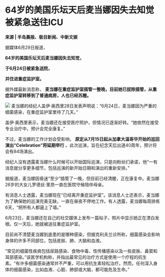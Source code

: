 

# 64岁的美国乐坛天后麦当娜因失去知觉被紧急送往ICU

**来源 | 半岛晨报、极目新闻、中新文娱**

据媒体6月29日报道，

**64岁的美国乐坛天后麦当娜因失去知觉，**

**于6月24日被紧急送院，**

**并住进重症监护室。**

据外媒最新消息称， **麦当娜在重症监护室插管一整晚，目前她已拔除插管，从重症监护室转移到了普通病房，人也已经苏醒。**

![](https://inews.gtimg.com/om_bt/OopG0RSlyLnF2Uw9xyWF5Q17OQLIorxcu2wjOO82O65xoAA/1000)
麦当娜的经纪人盖伊·奥西里28日发表声明说：“6月24日，麦当娜因为严重的细菌感染，在重症监护室里待了几天。”

盖伊·奥西里表示，麦当娜还在接受医疗照护，但情况已逐渐好转。“她依然在接受专业治疗中，预计会完全康复。”

不过，麦当娜的工作计划会受影响， **原定从7月15日起从加拿大温哥华开始的巡回演出“Celebration”将延期举行**
。此次巡演，旨在纪念天后出道40周年，预计将会有84场演出。

经纪人没有透露麦当娜什么时候可以开始国际巡演，只是向粉丝们承诺，他“一有消息就分享更多细节，包括巡演的新开始日期和演出的重新安排。”

据报道，麦当娜因昏迷“至少”插管了一晚，但目前已经清醒，正在康复中。麦当娜26岁的大女儿罗德丝·里昂一直在医院守候陪伴母亲。

有消息人士透露，麦当娜现在“已经离开重症监护室”。该消息人士还表示，麦当娜为了确保她的巡演完美无缺，一直在昼夜不停地工作。有人透露，麦当娜每周排练6天，“把所有人都逼上了墙。”

6月23日，麦当娜还在自己的社交媒体上发布一篇帖子，照片中显示她正在漂白发根。仅一天后，她就被送往重症监护室。

目前尚不清楚麦当娜到底患的是哪种感染，但据克利夫兰诊所称，细菌感染会影响身体的许多不同部位，包括皮肤、肺、大脑和血液。

“常见的细菌性疾病包括尿路感染、食物中毒、性传播感染以及一些皮肤、鼻窦和耳部感染。”该医学机构称，并指出最常见的治疗方式是使用一个疗程的抗生素。“有许多细菌感染通常并不严重，可以用抗生素轻松治疗。然而，任何深入身体的细菌感染，比如血液、心脏、肺部或大脑，都可能危及生命。”

